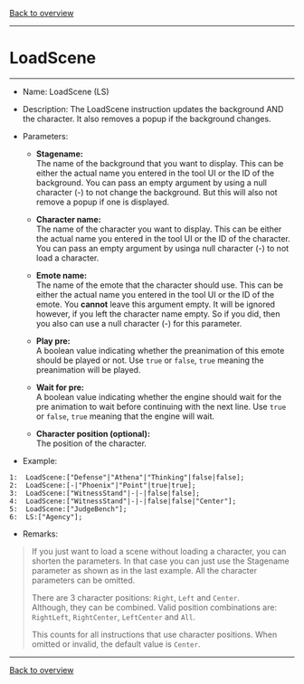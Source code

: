 [Back to overview](index.md)

---
# LoadScene
---
- Name: LoadScene (LS)
- Description: The LoadScene instruction updates the background AND the character. It also removes a popup if the background changes.
- Parameters:
  - **Stagename:**  
    The name of the background that you want to display. This can be either the actual name you entered in the tool UI or the ID of the background.
    You can pass an empty argument by using a null character (-) to not change the background. But this will also not remove a popup if one is displayed.

  - **Character name:**  
    The name of the character you want to display. This can be either the actual name you entered in the tool UI or the ID of the character.
    You can pass an empty argument by usinga  null character (-) to not load a character.

  - **Emote name:**  
    The name of the emote that the character should use. This can be either the actual name you entered in the tool UI or the ID of the emote.
    You **cannot** leave this argument empty. It will be ignored however, if you left the character name empty. So if you did, then you also can use a null character (-) for this 	parameter.

  - **Play pre:**  
    A boolean value indicating whether the preanimation of this emote should be played or not. Use `true` or `false`, `true` meaning the preanimation will be played.

  - **Wait for pre:**  
    A boolean value indicating whether the engine should wait for the pre animation to wait before continuing with the next line. Use `true` or `false`, `true` meaning that the engine will wait.

  - **Character position (optional):**  
    The position of the character.

- Example:
```
1:  LoadScene:["Defense"|"Athena"|"Thinking"|false|false];
2:  LoadScene:[-|"Phoenix"|"Point"|true|true];
3:  LoadScene:["WitnessStand"|-|-|false|false];
4:  LoadScene:["WitnessStand"|-|-|false|false|"Center"];
5:  LoadScene:["JudgeBench"];
6:  LS:["Agency"];
```
- Remarks:
> If you just want to load a scene without loading a character, you can shorten the parameters. In that case you can just use the Stagename parameter as shown as in the last example. All the character parameters can be omitted.
> 
> There are 3 character positions: `Right`, `Left` and `Center`.  
> Although, they can be combined. Valid position combinations are: `RightLeft`, `RightCenter`, `LeftCenter` and `All`.
> 
> This counts for all instructions that use character positions. When omitted or invalid, the default value is `Center`.

---
[Back to overview](index.md)
